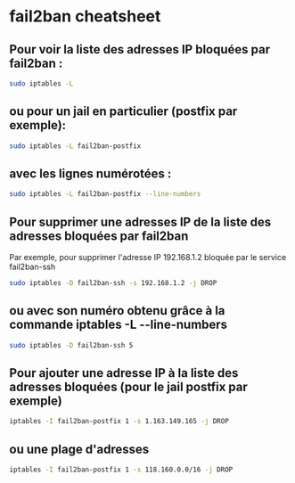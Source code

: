 # fail2ban cheatsheet

## Pour voir la liste des adresses IP bloquées par fail2ban :

```sh
sudo iptables -L
```

## ou pour un jail en particulier (postfix par exemple):

```sh
sudo iptables -L fail2ban-postfix
```

## avec les lignes numérotées :

```sh
sudo iptables -L fail2ban-postfix --line-numbers
```

##  Pour supprimer une adresses IP de la liste des adresses bloquées par fail2ban

Par exemple, pour supprimer l'adresse IP 192.168.1.2 bloquée par le service fail2ban-ssh

```sh
sudo iptables -D fail2ban-ssh -s 192.168.1.2 -j DROP
```

## ou avec son numéro obtenu grâce à la commande iptables -L --line-numbers

```sh
sudo iptables -D fail2ban-ssh 5
```

## Pour ajouter une adresse IP à la liste des adresses bloquées (pour le jail postfix par exemple)

```sh
iptables -I fail2ban-postfix 1 -s 1.163.149.165 -j DROP
```

## ou une plage d'adresses

```sh
iptables -I fail2ban-postfix 1 -s 118.160.0.0/16 -j DROP
```